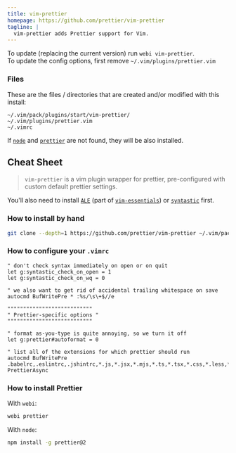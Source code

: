 ```yaml
---
title: vim-prettier
homepage: https://github.com/prettier/vim-prettier
tagline: |
  vim-prettier adds Prettier support for Vim.
---
```


To update (replacing the current version) run `webi vim-prettier`. \
To update the config options, first remove `~/.vim/plugins/prettier.vim`

### Files

These are the files / directories that are created and/or modified with this
install:

```text
~/.vim/pack/plugins/start/vim-prettier/
~/.vim/plugins/prettier.vim
~/.vimrc
```

If [`node`](/node) and [`prettier`](/prettier) are not found, they will be also
installed.

## Cheat Sheet

> `vim-prettier` is a vim plugin wrapper for prettier, pre-configured with
> custom default prettier settings.

You'll also need to install [`ALE`](https://webinstall.dev/vim-ale) (part of
[`vim-essentials`](https://webinstall.dev/vim-essentials)) or
[`syntastic`](https://webinstall.dev/vim-syntastic) first.

### How to install by hand

```sh
git clone --depth=1 https://github.com/prettier/vim-prettier ~/.vim/pack/plugins/start/vim-prettier
```

### How to configure your `.vimrc`

```vim
" don't check syntax immediately on open or on quit
let g:syntastic_check_on_open = 1
let g:syntastic_check_on_wq = 0

" we also want to get rid of accidental trailing whitespace on save
autocmd BufWritePre * :%s/\s\+$//e
```

```vim
"""""""""""""""""""""""""""
" Prettier-specific options "
"""""""""""""""""""""""""""

" format as-you-type is quite annoying, so we turn it off
let g:prettier#autoformat = 0

" list all of the extensions for which prettier should run
autocmd BufWritePre .babelrc,.eslintrc,.jshintrc,*.js,*.jsx,*.mjs,*.ts,*.tsx,*.css,*.less,*.scss,*.json,*.graphql,*.md,*.vue,*.yaml,*.html PrettierAsync
```

### How to install Prettier

With `webi`:

```sh
webi prettier
```

With `node`:

```sh
npm install -g prettier@2
```
